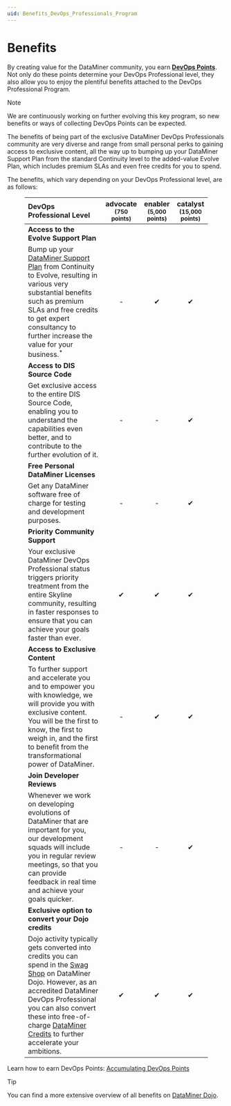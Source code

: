 ```yaml
---
uid: Benefits_DevOps_Professionals_Program
---
```


# Benefits

By creating value for the DataMiner community, you earn [**DevOps Points**](xref:DevOps_Points). Not only do these points determine your DevOps Professional level, they also allow you to enjoy the plentiful benefits attached to the DevOps Professional Program.

> [!NOTE]
> We are continuously working on further evolving this key program, so new benefits or ways of collecting DevOps Points can be expected.

The benefits of being part of the exclusive DataMiner DevOps Professionals community are very diverse and range from small personal perks to gaining access to exclusive content, all the way up to bumping up your DataMiner Support Plan from the standard Continuity level to the added-value Evolve Plan, which includes premium SLAs and even free credits for you to spend.

The benefits, which vary depending on your DevOps Professional level, are as follows:

<figure id="SupportPlans">
  <table>
    <thead>
      <tr>
        <th style="text-align:left;">DevOps Professional Level</th>
        <th style="text-align:center;">advocate<br><small>(750 points)</small></th>
        <th style="text-align:center;">enabler<br><small>(5,000 points)</small></th>
        <th style="text-align:center;">catalyst<br><small>(15,000 points)</small></th>
      </tr>
    </thead>
    <tbody>
      <tr>
        <td style="text-align:left;"><strong>Access to the Evolve Support Plan</strong></td>
        <td style="text-align:center;"></td>
        <td style="text-align:center;"></td>
        <td style="text-align:center;"></td>
      </tr>
      <tr>
        <td style="text-align:left;">
          Bump up your <a href="https://community.dataminer.services/support-services/">DataMiner Support Plan</a> from Continuity to Evolve, resulting in various very substantial benefits such as premium SLAs and free credits to get expert
          consultancy to further increase the value for your business.<sup>*</sup>
        </td>
        <td style="text-align:center;">-</td>
        <td style="text-align:center;">&#x2714;</td>
        <td style="text-align:center;">&#x2714;</td>
      </tr>
      <tr>
        <td style="text-align:left;"><strong>Access to DIS Source Code</strong></td>
        <td style="text-align:center;"></td>
        <td style="text-align:center;"></td>
        <td style="text-align:center;"></td>
      </tr>
      <tr>
        <td style="text-align:left;">
          Get exclusive access to the entire DIS Source Code, enabling you to understand the capabilities even better, and to contribute to the further evolution of it.
        </td>
        <td style="text-align:center;">-</td>
        <td style="text-align:center;">-</td>
        <td style="text-align:center;">&#x2714;</td>
      </tr>
      <tr>
        <td style="text-align:left;"><strong>Free Personal DataMiner Licenses</strong></td>
        <td style="text-align:center;"></td>
        <td style="text-align:center;"></td>
        <td style="text-align:center;"></td>
      </tr>
      <tr>
        <td style="text-align:left;">Get any DataMiner software free of charge for testing and development purposes.</td>
        <td style="text-align:center;">-</td>
        <td style="text-align:center;">-</td>
        <td style="text-align:center;">&#x2714;</td>
      </tr>
      <tr>
        <td style="text-align:left;"><strong>Priority Community Support</strong></td>
        <td style="text-align:center;"></td>
        <td style="text-align:center;"></td>
        <td style="text-align:center;"></td>
      </tr>
      <tr>
        <td style="text-align:left;">
          Your exclusive DataMiner DevOps Professional status triggers priority treatment from the entire Skyline community, resulting in faster responses to ensure that you can achieve your goals faster than ever.
        </td>
        <td style="text-align:center;">&#x2714;</td>
        <td style="text-align:center;">&#x2714;</td>
        <td style="text-align:center;">&#x2714;</td>
      </tr>
      <tr>
        <td style="text-align:left;"><strong>Access to Exclusive Content</strong></td>
        <td style="text-align:center;"></td>
        <td style="text-align:center;"></td>
        <td style="text-align:center;"></td>
      </tr>
      <tr>
        <td style="text-align:left;">
          To further support and accelerate you and to empower you with knowledge, we will provide you with exclusive content. You will be the first to know, the first to weigh in, and the first to benefit from the transformational power of
          DataMiner.
        </td>
        <td style="text-align:center;">-</td>
        <td style="text-align:center;">&#x2714;</td>
        <td style="text-align:center;">&#x2714;</td>
      </tr>
      <tr>
        <td style="text-align:left;"><strong>Join Developer Reviews</strong></td>
        <td style="text-align:center;"></td>
        <td style="text-align:center;"></td>
        <td style="text-align:center;"></td>
      </tr>
      <tr>
        <td style="text-align:left;">
          Whenever we work on developing evolutions of DataMiner that are important for you, our development squads will include you in regular review meetings, so that you can provide feedback in real time and achieve your goals quicker.
        </td>
        <td style="text-align:center;">-</td>
        <td style="text-align:center;">-</td>
        <td style="text-align:center;">&#x2714;</td>
      </tr>
      <tr>
        <td style="text-align:left;"><strong>Exclusive option to convert your Dojo credits</strong></td>
        <td style="text-align:center;"></td>
        <td style="text-align:center;"></td>
        <td style="text-align:center;"></td>
      </tr>
      <tr>
        <td style="text-align:left;">
          Dojo activity typically gets converted into credits you can spend in the <a href="https://community.dataminer.services/swag-shop/">Swag Shop</a> on DataMiner Dojo. However, as an accredited DataMiner DevOps Professional you can also
          convert these into free-of-charge <a href="https://community.dataminer.services/product/dataminer-credit/">DataMiner Credits</a> to further accelerate your ambitions.
        </td>
        <td style="text-align:center;">&#x2714;</td>
        <td style="text-align:center;">&#x2714;</td>
        <td style="text-align:center;">&#x2714;</td>
      </tr>
    </tbody>
  </table>
</figure>


Learn how to earn DevOps Points: [Accumulating DevOps Points](xref:DevOps_Points)

> [!TIP]
> You can find a more extensive overview of all benefits on [DataMiner Dojo](https://community.dataminer.services/dataminer-devops-professional-program/#benefits).
